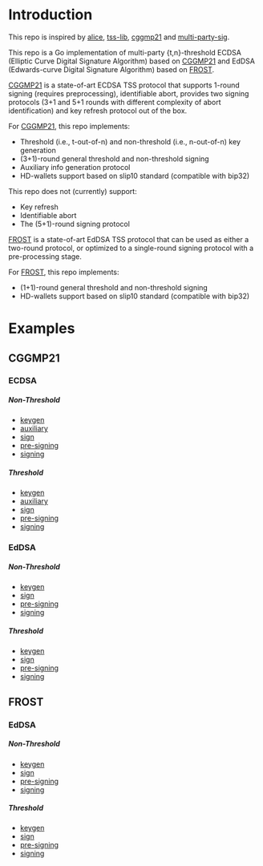 # Introduction

This repo is inspired by [alice](https://github.com/getamis/alice), [tss-lib](https://github.com/bnb-chain/tss-lib), [cggmp21](https://github.com/dfns/cggmp21) and [multi-party-sig](https://github.com/taurushq-io/multi-party-sig).

This repo is a Go implementation of multi-party {t,n}-threshold ECDSA (Elliptic Curve Digital Signature Algorithm) based on [CGGMP21](https://eprint.iacr.org/2021/060) and EdDSA (Edwards-curve Digital Signature Algorithm) based on [FROST](https://eprint.iacr.org/2020/852.pdf).

[CGGMP21](https://eprint.iacr.org/2021/060) is a state-of-art ECDSA TSS protocol that supports 1-round signing (requires preprocessing), identifiable abort, provides two signing protocols (3+1 and 5+1 rounds with different complexity of abort identification) and key refresh protocol out of the box.

For [CGGMP21](https://eprint.iacr.org/2021/060), this repo implements:

- Threshold (i.e., t-out-of-n) and non-threshold (i.e., n-out-of-n) key generation
- (3+1)-round general threshold and non-threshold signing
- Auxiliary info generation protocol
- HD-wallets support based on slip10 standard (compatible with bip32)

This repo does not (currently) support:

- Key refresh
- Identifiable abort
- The (5+1)-round signing protocol

[FROST](https://eprint.iacr.org/2020/852.pdf) is a state-of-art EdDSA TSS protocol that can be used as either a two-round protocol, or optimized to a single-round signing protocol with a pre-processing stage.

For [FROST](https://eprint.iacr.org/2020/852.pdf), this repo implements:

- (1+1)-round general threshold and non-threshold signing
- HD-wallets support based on slip10 standard (compatible with bip32)

# Examples

## CGGMP21

### ECDSA

##### Non-Threshold

- [keygen](https://github.com/felicityin/mpc-tss/blob/main/protocols/cggmp/keygen/non_threshold/local_party_test.go#L35)
- [auxiliary](https://github.com/felicityin/mpc-tss/blob/main/protocols/cggmp/auxiliary/local_party_test.go)
- [sign](https://github.com/felicityin/mpc-tss/blob/main/protocols/cggmp/ecdsa/sign/local_party_test.go#L39)
- [pre-signing](https://github.com/felicityin/mpc-tss/blob/main/protocols/cggmp/ecdsa/presign/local_party_test.go#L37)
- [signing](https://github.com/felicityin/mpc-tss/blob/main/protocols/cggmp/ecdsa/signing/local_party_test.go#L39)

##### Threshold

- [keygen](https://github.com/felicityin/mpc-tss/blob/main/protocols/cggmp/keygen/threshold/local_party_test.go#L39)
- [auxiliary](https://github.com/felicityin/mpc-tss/blob/main/protocols/cggmp/auxiliary/local_party_test.go)
- [sign](https://github.com/felicityin/mpc-tss/blob/main/protocols/cggmp/ecdsa/sign/local_party_test.go#L143)
- [pre-signing](https://github.com/felicityin/mpc-tss/blob/main/protocols/cggmp/ecdsa/presign/local_party_test.go#L121)
- [signing](https://github.com/felicityin/mpc-tss/blob/main/protocols/cggmp/ecdsa/signing/local_party_test.go#L143)

### EdDSA

##### Non-Threshold

- [keygen](https://github.com/felicityin/mpc-tss/blob/main/protocols/cggmp/keygen/non_threshold/local_party_test.go#L39)
- [sign](https://github.com/felicityin/mpc-tss/blob/main/protocols/cggmp/eddsa/sign/local_party_test.go#L40)
- [pre-signing](https://github.com/felicityin/mpc-tss/blob/main/protocols/cggmp/eddsa/presign/local_party_test.go#L37)
- [signing](https://github.com/felicityin/mpc-tss/blob/main/protocols/cggmp/eddsa/signing/local_party_test.go#L38)

##### Threshold

- [keygen](https://github.com/felicityin/mpc-tss/blob/main/protocols/cggmp/keygen/threshold/local_party_test.go#L43)
- [sign](https://github.com/felicityin/mpc-tss/blob/main/protocols/cggmp/eddsa/sign/local_party_test.go#L155)
- [pre-signing](https://github.com/felicityin/mpc-tss/blob/main/protocols/cggmp/eddsa/presign/local_party_test.go#L120)
- [signing](https://github.com/felicityin/mpc-tss/blob/main/protocols/cggmp/eddsa/signing/local_party_test.go#L153)

## FROST

### EdDSA

##### Non-Threshold

- [keygen](https://github.com/felicityin/mpc-tss/blob/main/protocols/cggmp/keygen/non_threshold/local_party_test.go#L39)
- [sign](https://github.com/felicityin/mpc-tss/blob/main/protocols/frost/sign/local_party_test.go#L39)
- [pre-signing](https://github.com/felicityin/mpc-tss/blob/main/protocols/frost/presign/local_party_test.go#L36)
- [signing](https://github.com/felicityin/mpc-tss/blob/main/protocols/frost/signing/local_party_test.go#L40)

##### Threshold

- [keygen](https://github.com/felicityin/mpc-tss/blob/main/protocols/cggmp/keygen/threshold/local_party_test.go#L43)
- [sign](https://github.com/felicityin/mpc-tss/blob/main/protocols/frost/sign/local_party_test.go#L150)
- [pre-signing](https://github.com/felicityin/mpc-tss/blob/main/protocols/frost/presign/local_party_test.go#L111)
- [signing](https://github.com/felicityin/mpc-tss/blob/main/protocols/frost/signing/local_party_test.go#L155)
